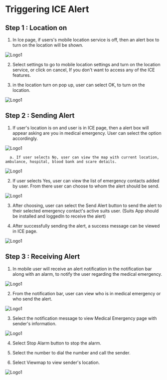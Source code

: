 # Triggering ICE Alert

## Step 1 : Location on

1. In Ice page, if users's mobile location service is off, then an alert box to turn on the location will be shown.

![Logo1](./images/mobile/ice-alert/ICE1.jpg)
            
2. Select settings to go to mobile location settings and turn on the location service, or click on cancel, If you don't want to access any of the ICE features.

3. in the location turn on pop up, user can select OK, to turn on the location.

![Logo1](./images/mobile/ice-alert/ICE2.jpg)

## Step 2 : Sending Alert

1. If user's location is on and user is in ICE page, then a alert box will appear asking are you in medical emergency. User can select the option accordingly.

![Logo1](./images/mobile/ice-alert/ICE3.jpg)

      a. If user selects No, user can view the map with current location, ambulance, hospital, blood bank and scare details.

![Logo1](./images/mobile/ice-alert/ICE6.jpg)

2. If user selects Yes, user can view the list of emergency contacts added by user. From there user can choose to whom the alert should be send.

![Logo1](./images/mobile/ice-alert/ICE4.jpg)

3. After choosing, user can select the Send Alert button to send the alert to their selected emergency contact's active suits user. (Suits App should be installed and loggedIn to receive the alert) 

4. After successfully sending the alert, a success message can be viewed in ICE page.

![Logo1](./images/mobile/ice-alert/ICE5.jpg)

## Step 3 : Receiving Alert

1. In mobile user will receive an alert notification in the notification bar along with an alarm, to notify the user regarding the medical emergency.

![Logo1](./images/mobile/ice-alert/ICE7.jpg)

2. From the notification bar, user can view who is in medical emergency or who send the alert.

![Logo1](./images/mobile/ice-alert/ICE8.jpg)

3. Select the notification message to view Medical Emergency page with sender's information.

![Logo1](./images/mobile/ice-alert/ICE9.jpg)

4. Select Stop Alarm button to stop the alarm.

5. Select the number to dial the number and call the sender.

6. Select Viewmap to view sender's location.

![Logo1](./images/mobile/ice-alert/ICE10.jpg)